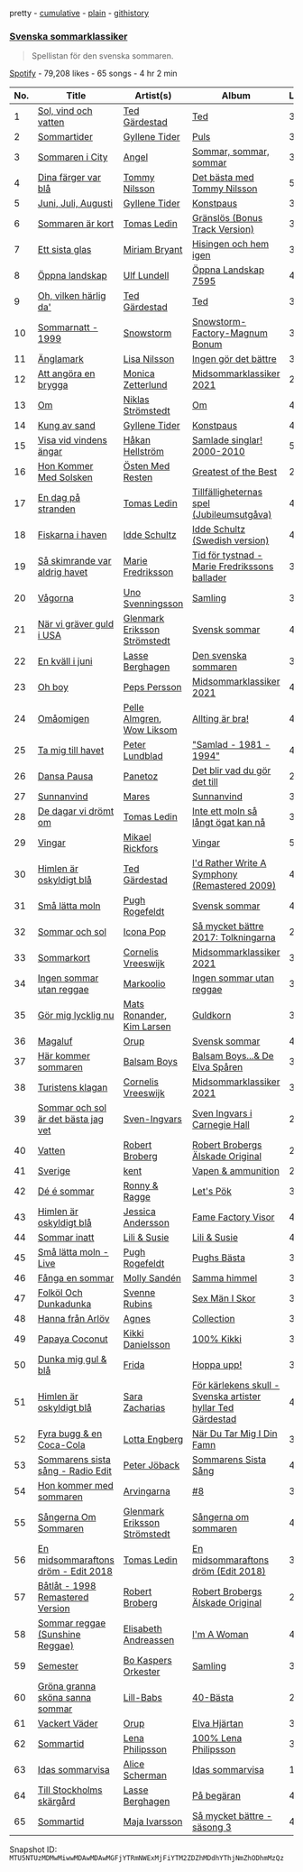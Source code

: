 pretty - [cumulative](/playlists/cumulative/37i9dQZF1DX0ZFVMeJPr1Z.md) - [plain](/playlists/plain/37i9dQZF1DX0ZFVMeJPr1Z) - [githistory](https://github.githistory.xyz/mackorone/spotify-playlist-archive/blob/main/playlists/plain/37i9dQZF1DX0ZFVMeJPr1Z)

### [Svenska sommarklassiker](https://open.spotify.com/playlist/37i9dQZF1DX0ZFVMeJPr1Z)

> Spellistan för den svenska sommaren.

[Spotify](https://open.spotify.com/user/spotify) - 79,208 likes - 65 songs - 4 hr 2 min

| No. | Title | Artist(s) | Album | Length |
|---|---|---|---|---|
| 1 | [Sol, vind och vatten](https://open.spotify.com/track/0lwJH1BDr8Z4wfXvi6yC9y) | [Ted Gärdestad](https://open.spotify.com/artist/6zpub6jbY6CdrcqQsDq8P4) | [Ted](https://open.spotify.com/album/7pY0hwPU10gaH4qDsDFA6d) | 3:09 |
| 2 | [Sommartider](https://open.spotify.com/track/1d1BeKPNgaQ36wcxGqnfU3) | [Gyllene Tider](https://open.spotify.com/artist/0FINyNBXqnTlRC4dvpSeSb) | [Puls](https://open.spotify.com/album/3GZKmNPvp6kTSlsGUcd7XM) | 3:22 |
| 3 | [Sommaren i City](https://open.spotify.com/track/1Y38A5HAP7SYJAzE48M3GW) | [Angel](https://open.spotify.com/artist/7FjElQ2FxgAbDGSrcE7K6O) | [Sommar, sommar, sommar](https://open.spotify.com/album/0l537xeeUQXZAkArjKmb2H) | 3:42 |
| 4 | [Dina färger var blå](https://open.spotify.com/track/00IRhIiynu3eZjVaegnJ2h) | [Tommy Nilsson](https://open.spotify.com/artist/0PnNyzP7CgoDXZHr6cWOyq) | [Det bästa med Tommy Nilsson](https://open.spotify.com/album/3PeAWLOAjjqvNgkF06Z6vQ) | 5:02 |
| 5 | [Juni, Juli, Augusti](https://open.spotify.com/track/2AXTRWWGTwgp0Ud8cPzT5S) | [Gyllene Tider](https://open.spotify.com/artist/0FINyNBXqnTlRC4dvpSeSb) | [Konstpaus](https://open.spotify.com/album/2oyO3AERUiatly73ZCrWHW) | 3:52 |
| 6 | [Sommaren är kort](https://open.spotify.com/track/2W7tzqjAPXG97RthXx6pNR) | [Tomas Ledin](https://open.spotify.com/artist/518rTAIFPwQjLUSi4Pdzzn) | [Gränslös \(Bonus Track Version\)](https://open.spotify.com/album/6Z2Q0V5dalO2v1geFWi4cp) | 3:03 |
| 7 | [Ett sista glas](https://open.spotify.com/track/1SZDQMXX1FrA97YY7Lt3Fj) | [Miriam Bryant](https://open.spotify.com/artist/2zd9YxlsQvA5mkZ1NarYVQ) | [Hisingen och hem igen](https://open.spotify.com/album/3jBdOBQUdU4Z0GPBYahCWD) | 3:06 |
| 8 | [Öppna landskap](https://open.spotify.com/track/1WVjxyTSZ5UiI6TlcHyUPh) | [Ulf Lundell](https://open.spotify.com/artist/5kFHS4mQd9W0r7qDp8ec9A) | [Öppna Landskap 7595](https://open.spotify.com/album/7aB0bPRv2elnc0Ou1whaty) | 4:38 |
| 9 | [Oh, vilken härlig da'](https://open.spotify.com/track/1Taqw1VEHl8Gy9qAZtRLAq) | [Ted Gärdestad](https://open.spotify.com/artist/6zpub6jbY6CdrcqQsDq8P4) | [Ted](https://open.spotify.com/album/7pY0hwPU10gaH4qDsDFA6d) | 3:20 |
| 10 | [Sommarnatt \- 1999](https://open.spotify.com/track/5W9tTjA7fkbkoOlGFqEIOZ) | [Snowstorm](https://open.spotify.com/artist/7MTotDfi3oohb0PBdlFsA5) | [Snowstorm\-Factory\-Magnum Bonum](https://open.spotify.com/album/3eRPYZNQCEVHcEntFwWuo6) | 3:58 |
| 11 | [Änglamark](https://open.spotify.com/track/1skhM0OBR7YCtT7FOgoJQL) | [Lisa Nilsson](https://open.spotify.com/artist/68QvqbdqwqqjW39YpUJHdG) | [Ingen gör det bättre](https://open.spotify.com/album/0Z6CdX7lZC4Tu3Sw7I4pbD) | 3:39 |
| 12 | [Att angöra en brygga](https://open.spotify.com/track/4bpuchtERXyNXg6GegymSq) | [Monica Zetterlund](https://open.spotify.com/artist/7mvvG63CNSY93JWAJ37rnD) | [Midsommarklassiker 2021](https://open.spotify.com/album/5fAkO01sraQ7NUWqFdY7FV) | 2:34 |
| 13 | [Om](https://open.spotify.com/track/3tgDP0BTRP10i4HkLlAER3) | [Niklas Strömstedt](https://open.spotify.com/artist/3nEiRzdQNmkUgoknNt9IRu) | [Om](https://open.spotify.com/album/7gvTJrFo67qu7HrwRVYcLM) | 4:02 |
| 14 | [Kung av sand](https://open.spotify.com/track/2pIpooJWX5q8DIctvrdQP2) | [Gyllene Tider](https://open.spotify.com/artist/0FINyNBXqnTlRC4dvpSeSb) | [Konstpaus](https://open.spotify.com/album/2oyO3AERUiatly73ZCrWHW) | 4:39 |
| 15 | [Visa vid vindens ängar](https://open.spotify.com/track/1JulpjKmGVrTro4b8s21mq) | [Håkan Hellström](https://open.spotify.com/artist/3H7Ez7cwaYw4L3ELy4v3Lc) | [Samlade singlar! 2000\-2010](https://open.spotify.com/album/0DTvpNaEOrs8sdkKUZYG1N) | 5:11 |
| 16 | [Hon Kommer Med Solsken](https://open.spotify.com/track/0GdHzLwAZkDcJz6cAV0Qz9) | [Östen Med Resten](https://open.spotify.com/artist/20nKo8C8M0JpIznby9Dv5p) | [Greatest of the Best](https://open.spotify.com/album/03wYV1m0EmBAhtgVLvGNKn) | 2:55 |
| 17 | [En dag på stranden](https://open.spotify.com/track/6dMvhYyfs0jNssQV69zrsY) | [Tomas Ledin](https://open.spotify.com/artist/518rTAIFPwQjLUSi4Pdzzn) | [Tillfälligheternas spel \(Jubileumsutgåva\)](https://open.spotify.com/album/2ag4brKtyNwj4RmEDCuQfz) | 4:18 |
| 18 | [Fiskarna i haven](https://open.spotify.com/track/74k8Lrh6PG6aA3pRIF4GWm) | [Idde Schultz](https://open.spotify.com/artist/3WktPSTNlu4rZAr3k9ojLt) | [Idde Schultz \(Swedish version\)](https://open.spotify.com/album/6odzoWtZ8WTRPOS3Hsuvqd) | 4:33 |
| 19 | [Så skimrande var aldrig havet](https://open.spotify.com/track/4p1LKZie1pNqfzzCYRrqmD) | [Marie Fredriksson](https://open.spotify.com/artist/4YkPXMsmFf3K2XFHPddqFU) | [Tid för tystnad \- Marie Fredrikssons ballader](https://open.spotify.com/album/1xEIu43pPZ8UFP5JWhixtk) | 3:52 |
| 20 | [Vågorna](https://open.spotify.com/track/3i1bPoDO6HieDmE7RFtdfJ) | [Uno Svenningsson](https://open.spotify.com/artist/65OPXmm2nfPvaX1fjHo8kR) | [Samling](https://open.spotify.com/album/3wLJOMbVpxk0FqJ9Md8c4d) | 3:59 |
| 21 | [När vi gräver guld i USA](https://open.spotify.com/track/1enBPq5iN4pXGeMIFFNuFz) | [Glenmark Eriksson Strömstedt](https://open.spotify.com/artist/18zO6eeR1PG505akCHt9yB) | [Svensk sommar](https://open.spotify.com/album/1hGknhDJeqGl2VR95CLGal) | 4:07 |
| 22 | [En kväll i juni](https://open.spotify.com/track/5KDPjHfLAkouVsL8mclnaX) | [Lasse Berghagen](https://open.spotify.com/artist/7kdGjv0IIQJcU2bth1yoqY) | [Den svenska sommaren](https://open.spotify.com/album/5P5XwOAYMZleMz7HLqTYlX) | 3:09 |
| 23 | [Oh boy](https://open.spotify.com/track/3Wx08QqwOiMrGl2Dq5NZG3) | [Peps Persson](https://open.spotify.com/artist/5xmgC1jISe31QZSp8gqKUJ) | [Midsommarklassiker 2021](https://open.spotify.com/album/5fAkO01sraQ7NUWqFdY7FV) | 4:03 |
| 24 | [Omåomigen](https://open.spotify.com/track/4fwOeFfLQoTjEsldLpDngl) | [Pelle Almgren](https://open.spotify.com/artist/19hJMUXMcS8gYrClV2rDj1), [Wow Liksom](https://open.spotify.com/artist/6Q7Oqf72uotLysWia2B4WX) | [Allting är bra!](https://open.spotify.com/album/1l6FqzHGHESF4whBqk9zhR) | 4:14 |
| 25 | [Ta mig till havet](https://open.spotify.com/track/1ykDKuKIU9pNFoOeR2VvN4) | [Peter Lundblad](https://open.spotify.com/artist/5yuHwiLMl8Mz5onBhn5HII) | ["Samlad \- 1981 \- 1994"](https://open.spotify.com/album/4Zcn8uXBKXRjv9AdgoVh8j) | 4:28 |
| 26 | [Dansa Pausa](https://open.spotify.com/track/6Z5Yf9rOFd28vXsjxN3HSM) | [Panetoz](https://open.spotify.com/artist/7DXjp1eSv6Xf759gmCiApa) | [Det blir vad du gör det till](https://open.spotify.com/album/0ZZPKcI9MClojLecRZguDs) | 2:59 |
| 27 | [Sunnanvind](https://open.spotify.com/track/4GK4mydvnsodLEHWb4zJV4) | [Mares](https://open.spotify.com/artist/4TdxMK2fOY7eOBvgtDwbVC) | [Sunnanvind](https://open.spotify.com/album/11zMh9VPccELGpM5FgJIx9) | 3:22 |
| 28 | [De dagar vi drömt om](https://open.spotify.com/track/42o042x5Fmr0E9wu6jemeo) | [Tomas Ledin](https://open.spotify.com/artist/518rTAIFPwQjLUSi4Pdzzn) | [Inte ett moln så långt ögat kan nå](https://open.spotify.com/album/4TYHmKdWl1rxyCyG8BTkqp) | 3:23 |
| 29 | [Vingar](https://open.spotify.com/track/5IWSOYqPqw6f0LG19GhesE) | [Mikael Rickfors](https://open.spotify.com/artist/2Q4l7xGX0Y3u1f0m4V7kG2) | [Vingar](https://open.spotify.com/album/237mMetlEPs6FWYHf6poMq) | 5:13 |
| 30 | [Himlen är oskyldigt blå](https://open.spotify.com/track/4rg0qXQd00nfQTTpu5U6sP) | [Ted Gärdestad](https://open.spotify.com/artist/6zpub6jbY6CdrcqQsDq8P4) | [I'd Rather Write A Symphony \(Remastered 2009\)](https://open.spotify.com/album/4V98pVvObWpDvwIoAMwyZX) | 4:33 |
| 31 | [Små lätta moln](https://open.spotify.com/track/73DZ1s6yXJdhJN5PLVgZMO) | [Pugh Rogefeldt](https://open.spotify.com/artist/22Wo43V44RtrpJZsjeI9EA) | [Svensk sommar](https://open.spotify.com/album/1hGknhDJeqGl2VR95CLGal) | 4:37 |
| 32 | [Sommar och sol](https://open.spotify.com/track/0goh6iXeNgJvl6lJ1H1MvL) | [Icona Pop](https://open.spotify.com/artist/1VBflYyxBhnDc9uVib98rw) | [Så mycket bättre 2017: Tolkningarna](https://open.spotify.com/album/25Xlt2Wc7EvhYv0MzRoPdy) | 2:44 |
| 33 | [Sommarkort](https://open.spotify.com/track/55IxX9VMOgGNdvmrws9fxT) | [Cornelis Vreeswijk](https://open.spotify.com/artist/5B38ZGYpd0msq1LKOyz2r9) | [Midsommarklassiker 2021](https://open.spotify.com/album/5fAkO01sraQ7NUWqFdY7FV) | 3:30 |
| 34 | [Ingen sommar utan reggae](https://open.spotify.com/track/2q0G8uC4KuwDNtTsI9nfUA) | [Markoolio](https://open.spotify.com/artist/0cAOG10Gh3ORpBRZ9c7Zam) | [Ingen sommar utan reggae](https://open.spotify.com/album/4VaOFGmlPu7Vljv1bLHZRh) | 3:49 |
| 35 | [Gör mig lycklig nu](https://open.spotify.com/track/2NRRzkoM5biJQ0M8vh7bEX) | [Mats Ronander](https://open.spotify.com/artist/3ryhASM97ALIDF5XtPsCgm), [Kim Larsen](https://open.spotify.com/artist/2ZQifdPOptKHxTaYTLh0BC) | [Guldkorn](https://open.spotify.com/album/2ZHD1CRbesKPzjgtgkYR0i) | 3:28 |
| 36 | [Magaluf](https://open.spotify.com/track/3BtfdogDmGe7Rp9NceOzWo) | [Orup](https://open.spotify.com/artist/6fJM13619LsYtyPqHvsf6A) | [Svensk sommar](https://open.spotify.com/album/1hGknhDJeqGl2VR95CLGal) | 4:04 |
| 37 | [Här kommer sommaren](https://open.spotify.com/track/3FmCk4vUECSBsOkqiuRuE3) | [Balsam Boys](https://open.spotify.com/artist/7ipEnB9F8J0yMsm9dX9R6o) | [Balsam Boys...& De Elva Spåren](https://open.spotify.com/album/25mvjzHe56sohSGHbQ5wyD) | 3:43 |
| 38 | [Turistens klagan](https://open.spotify.com/track/1sqembPbjeLU5HAiyzeEKa) | [Cornelis Vreeswijk](https://open.spotify.com/artist/5B38ZGYpd0msq1LKOyz2r9) | [Midsommarklassiker 2021](https://open.spotify.com/album/5fAkO01sraQ7NUWqFdY7FV) | 3:29 |
| 39 | [Sommar och sol är det bästa jag vet](https://open.spotify.com/track/3pkqmaqxoF7SBViajxZamL) | [Sven\-Ingvars](https://open.spotify.com/artist/1nYKikHu8WWMKYVTcNyyzs) | [Sven Ingvars i Carnegie Hall](https://open.spotify.com/album/3mBQDNTRg8iMjnV5nE68yb) | 2:24 |
| 40 | [Vatten](https://open.spotify.com/track/7kabbbmDm1PFKOQyldIpI1) | [Robert Broberg](https://open.spotify.com/artist/05JNHlwtdHqPJ6wcW7Mil5) | [Robert Brobergs Älskade Original](https://open.spotify.com/album/1eK1vnRIbR5mDbzRDm1iTl) | 2:13 |
| 41 | [Sverige](https://open.spotify.com/track/3LodQuubJHwPgkxp4BxHE7) | [kent](https://open.spotify.com/artist/4KXp3xtaz1wWXnu5u34eVX) | [Vapen & ammunition](https://open.spotify.com/album/2DGzTm2R2v3G0IjnxXtP3Y) | 2:59 |
| 42 | [Dé é sommar](https://open.spotify.com/track/0EWaUpAQtTWET3E14ye6ZV) | [Ronny & Ragge](https://open.spotify.com/artist/5pyF7nerLdGc4ZV3U72tdQ) | [Let's Pök](https://open.spotify.com/album/01sSw0PRIr0K7QnJc6YxPz) | 3:57 |
| 43 | [Himlen är oskyldigt blå](https://open.spotify.com/track/1vUZKzx8fNI8nwsWEMQVvm) | [Jessica Andersson](https://open.spotify.com/artist/0e52F3Q1maTGPgsEa1hDJM) | [Fame Factory Visor](https://open.spotify.com/album/4Os2gl6N0gVZPtLr0GRdAx) | 4:26 |
| 44 | [Sommar inatt](https://open.spotify.com/track/7AsmqCBHE161REYUojU3dN) | [Lili & Susie](https://open.spotify.com/artist/3oXpnVT7kg367PfwhfwSvK) | [Lili & Susie](https://open.spotify.com/album/5sxNcSihFvmXRScWX2FmOw) | 4:31 |
| 45 | [Små lätta moln \- Live](https://open.spotify.com/track/7HyuoUcCQy143mwDsAu9I5) | [Pugh Rogefeldt](https://open.spotify.com/artist/22Wo43V44RtrpJZsjeI9EA) | [Pughs Bästa](https://open.spotify.com/album/5pLDOTWvRIDoYyUkKC015L) | 3:11 |
| 46 | [Fånga en sommar](https://open.spotify.com/track/7Havek0H06GEq8GV72wPPe) | [Molly Sandén](https://open.spotify.com/artist/0NRMzT05nsc8mTm4iUvuHY) | [Samma himmel](https://open.spotify.com/album/6vTggZqdcv8mFSL9ulr1IK) | 3:35 |
| 47 | [Folköl Och Dunkadunka](https://open.spotify.com/track/0vbgxkcDTMYqURoBGF4RNp) | [Svenne Rubins](https://open.spotify.com/artist/1Z13YUXbUmdKwDO4RtVgyx) | [Sex Män I Skor](https://open.spotify.com/album/7JTTVegyBBxf6b5vvwQ8HN) | 3:29 |
| 48 | [Hanna från Arlöv](https://open.spotify.com/track/6DDqT0TLnWO6uBZbD7l0nt) | [Agnes](https://open.spotify.com/artist/6SsTlCsuCYleNza6xGwynu) | [Collection](https://open.spotify.com/album/1VUeYyKsCFK15DsCW5qExP) | 3:56 |
| 49 | [Papaya Coconut](https://open.spotify.com/track/6ncoedDsLh7V13kufpJ1Gj) | [Kikki Danielsson](https://open.spotify.com/artist/3ktAhWMnoYiz6UpBEKfv5i) | [100% Kikki](https://open.spotify.com/album/1JyBPCAcvZ8selvBZTHbq5) | 3:57 |
| 50 | [Dunka mig gul & blå](https://open.spotify.com/track/0Kho40qp8dvZYbzXHMfSWN) | [Frida](https://open.spotify.com/artist/29arE7CIm3KL75GqajaVa7) | [Hoppa upp!](https://open.spotify.com/album/3wQt5GZaTTHejBLUZzJgIr) | 3:35 |
| 51 | [Himlen är oskyldigt blå](https://open.spotify.com/track/35Pcc7EcDAydmzJdM8XonO) | [Sara Zacharias](https://open.spotify.com/artist/5oLdTp4J7RJtC43nBnP9Hg) | [För kärlekens skull \- Svenska artister hyllar Ted Gärdestad](https://open.spotify.com/album/69e81Jxyt3gRroMMzzhRL2) | 4:45 |
| 52 | [Fyra bugg & en Coca\-Cola](https://open.spotify.com/track/2YlsW8lr8iILbxmPd3Is9z) | [Lotta Engberg](https://open.spotify.com/artist/26deOFc7Oj2gu2pqzPo9O8) | [När Du Tar Mig I Din Famn](https://open.spotify.com/album/1GNAvoOn02BaSMhDg2mCiD) | 3:01 |
| 53 | [Sommarens sista sång \- Radio Edit](https://open.spotify.com/track/6739dAlhNEWU1xUtE3DOa1) | [Peter Jöback](https://open.spotify.com/artist/3fA5zBQWEa0uzYo43SvXaj) | [Sommarens Sista Sång](https://open.spotify.com/album/1lBi8Dn9kdJH4dY89AlbCd) | 4:02 |
| 54 | [Hon kommer med sommaren](https://open.spotify.com/track/366OQlMvzMfSsdxiIJqzR4) | [Arvingarna](https://open.spotify.com/artist/1qC3LsWlbrRCPVRooOX81u) | [\#8](https://open.spotify.com/album/2FeRgpccTVAZfn2ZmI3EQS) | 3:49 |
| 55 | [Sångerna Om Sommaren](https://open.spotify.com/track/49OimCzeIacaDPsdKGlYKt) | [Glenmark Eriksson Strömstedt](https://open.spotify.com/artist/18zO6eeR1PG505akCHt9yB) | [Sångerna om sommaren](https://open.spotify.com/album/1IxGVyIExZXOj7PczM80fg) | 4:09 |
| 56 | [En midsommaraftons dröm \- Edit 2018](https://open.spotify.com/track/6exuJyiCbym0tJqv7oVzcf) | [Tomas Ledin](https://open.spotify.com/artist/518rTAIFPwQjLUSi4Pdzzn) | [En midsommaraftons dröm \(Edit 2018\)](https://open.spotify.com/album/0lq257T3RhmRgTiJjZFZWA) | 3:53 |
| 57 | [Båtlåt \- 1998 Remastered Version](https://open.spotify.com/track/1r2Dds6Yo1lhZEfyFmYjun) | [Robert Broberg](https://open.spotify.com/artist/05JNHlwtdHqPJ6wcW7Mil5) | [Robert Brobergs Älskade Original](https://open.spotify.com/album/1eK1vnRIbR5mDbzRDm1iTl) | 2:18 |
| 58 | [Sommar reggae \(Sunshine Reggae\)](https://open.spotify.com/track/0TmHZaq4PTe6sYOoGQ5M4N) | [Elisabeth Andreassen](https://open.spotify.com/artist/6Fn3e6ZtmKtAl9wQ6Y9Fbc) | [I'm A Woman](https://open.spotify.com/album/0xdAWS5pnTTQQzdRsDyWKp) | 4:04 |
| 59 | [Semester](https://open.spotify.com/track/1uOWYajE7K9FL7APfTsjnL) | [Bo Kaspers Orkester](https://open.spotify.com/artist/2VE6Ge0qFHrqDC6KG6ECJn) | [Samling](https://open.spotify.com/album/6OIHh42CFHZgbjR9fDT7u1) | 3:40 |
| 60 | [Gröna granna sköna sanna sommar](https://open.spotify.com/track/6NpvXAQRQEovxG0cnOyzBO) | [Lill\-Babs](https://open.spotify.com/artist/1YlYLkI3GlVDFSQGjMXWbt) | [40\-Bästa](https://open.spotify.com/album/6OsJmsxR7JQ9TN17YSyoOk) | 2:25 |
| 61 | [Vackert Väder](https://open.spotify.com/track/2TB50PHG8COW0cy70celCj) | [Orup](https://open.spotify.com/artist/6fJM13619LsYtyPqHvsf6A) | [Elva Hjärtan](https://open.spotify.com/album/1uH9bHKCE5p9ZXYAye2Roj) | 3:55 |
| 62 | [Sommartid](https://open.spotify.com/track/6x0cSVN0ahCXCteCtncdjg) | [Lena Philipsson](https://open.spotify.com/artist/7rZYHhxGKbe1XepzlpDlKm) | [100% Lena Philipsson](https://open.spotify.com/album/0Uii6Rh3iHnzyz0HIXcRue) | 3:41 |
| 63 | [Idas sommarvisa](https://open.spotify.com/track/2RMsi5l0uQX4P02zNmuSIS) | [Alice Scherman](https://open.spotify.com/artist/0NInuq50w2W3MDM5kZfq7P) | [Idas sommarvisa](https://open.spotify.com/album/7lDGD4QOhMnMMD0Hq42Zy4) | 1:51 |
| 64 | [Till Stockholms skärgård](https://open.spotify.com/track/7geUU2nienjTgFvUuobfAC) | [Lasse Berghagen](https://open.spotify.com/artist/7kdGjv0IIQJcU2bth1yoqY) | [På begäran](https://open.spotify.com/album/7rN7AM6a6mZ6PfZeC7asUZ) | 4:38 |
| 65 | [Sommartid](https://open.spotify.com/track/0aKmin3xzPUYtiwCPSJomL) | [Maja Ivarsson](https://open.spotify.com/artist/7mZEi87Lf4Bxy4XQwIyOEK) | [Så mycket bättre \- säsong 3](https://open.spotify.com/album/1w9KVuHbmVhrtHBcPp6gnO) | 4:02 |

Snapshot ID: `MTU5NTUzMDMwMiwwMDAwMDAwMGFjYTRmNWExMjFiYTM2ZDZhMDdhYThjNmZhODhmMzQz`
